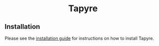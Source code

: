 <h1 align="center">Tapyre</h1>

## Installation

Please see the [installation guide](./docs/installation_guide.md) for instructions on how to install Tapyre.
